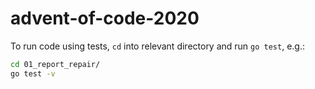 # advent-of-code-2020

To run code using tests, `cd` into relevant directory and run `go test`, e.g.:
```sh
cd 01_report_repair/
go test -v
```
